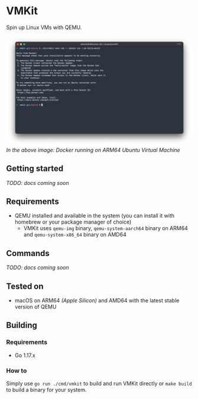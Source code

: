 # VMKit

Spin up Linux VMs with QEMU.

![Docker running on ARM64 Virtual Machine](/docs/docker-on-vm1.png)
_In the above image: Docker running on ARM64 Ubuntu Virtual Machine_

## Getting started

_TODO: docs coming soon_

## Requirements

- QEMU installed and available in the system (you can install it with homebrew or your package manager of choice)
  - VMKit uses `qemu-img` binary, `qemu-system-aarch64` binary on ARM64 and `qemu-system-x86_64` binary on AMD64

## Commands

_TODO: docs coming soon_

## Tested on

- macOS on ARM64 _(Apple Silicon)_ and AMD64 with the latest stable version of QEMU

## Building

### Requirements

- Go 1.17.x

### How to

Simply use `go run ./cmd/vmkit` to build and run VMKit directly or `make build` to build a binary for your system.
